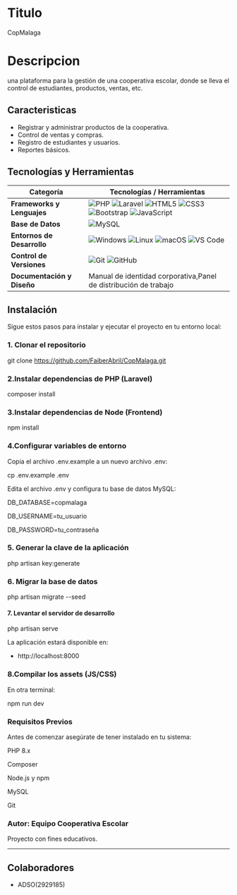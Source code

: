 
# Titulo

CopMalaga

# Descripcion

una plataforma para la gestión de una cooperativa escolar, donde se lleva el control de estudiantes, productos, ventas, etc.


## Caracteristicas

- Registrar y administrar productos de la cooperativa.
- Control de ventas y compras.
- Registro de estudiantes y usuarios.
- Reportes básicos.


## Tecnologías y Herramientas

| Categoría                 | Tecnologías / Herramientas |
|----------------------------|-----------------------------|
| **Frameworks y Lenguajes** | ![PHP](https://img.shields.io/badge/PHP-777BB4?style=for-the-badge&logo=php&logoColor=white) ![Laravel](https://img.shields.io/badge/Laravel-FF2D20?style=for-the-badge&logo=laravel&logoColor=white) ![HTML5](https://img.shields.io/badge/HTML5-E34F26?style=for-the-badge&logo=html5&logoColor=white) ![CSS3](https://img.shields.io/badge/CSS3-1572B6?style=for-the-badge&logo=css3&logoColor=white) ![Bootstrap](https://img.shields.io/badge/Bootstrap-7952B3?style=for-the-badge&logo=bootstrap&logoColor=white) ![JavaScript](https://img.shields.io/badge/JavaScript-F7DF1E?style=for-the-badge&logo=javascript&logoColor=black) |
| **Base de Datos**          | ![MySQL](https://img.shields.io/badge/MySQL-4479A1?style=for-the-badge&logo=mysql&logoColor=white) |
| **Entornos de Desarrollo** | ![Windows](https://img.shields.io/badge/Windows-0078D6?style=for-the-badge&logo=windows&logoColor=white) ![Linux](https://img.shields.io/badge/Linux-FCC624?style=for-the-badge&logo=linux&logoColor=black) ![macOS](https://img.shields.io/badge/macOS-000000?style=for-the-badge&logo=apple&logoColor=white) ![VS Code](https://img.shields.io/badge/VS%20Code-007ACC?style=for-the-badge&logo=visualstudiocode&logoColor=white) |
| **Control de Versiones**   | ![Git](https://img.shields.io/badge/Git-F05032?style=for-the-badge&logo=git&logoColor=white) ![GitHub](https://img.shields.io/badge/GitHub-181717?style=for-the-badge&logo=github&logoColor=white) |
| **Documentación y Diseño** | Manual de identidad corporativa,Panel de distribución de trabajo |




## Instalación

Sigue estos pasos para instalar y ejecutar el proyecto en tu entorno local:

### 1. Clonar el repositorio
git clone https://github.com/FaiberAbril/CopMalaga.git

### 2.Instalar dependencias de PHP (Laravel)
composer install

### 3.Instalar dependencias de Node (Frontend)
npm install

### 4.Configurar variables de entorno
Copia el archivo .env.example a un nuevo archivo .env:

cp .env.example .env

Edita el archivo .env y configura tu base de datos MySQL:

DB_DATABASE=copmalaga

DB_USERNAME=tu_usuario

DB_PASSWORD=tu_contraseña

### 5. Generar la clave de la aplicación
php artisan key:generate

### 6. Migrar la base de datos
php artisan migrate --seed

#### 7. Levantar el servidor de desarrollo
php artisan serve

La aplicación estará disponible en:
  * http://localhost:8000

### 8.Compilar los assets (JS/CSS) 
En otra terminal:

npm run dev


###  Requisitos Previos

Antes de comenzar asegúrate de tener instalado en tu sistema:

PHP 8.x

Composer

Node.js
 y npm

MySQL

Git

###  Autor: Equipo Cooperativa Escolar
Proyecto  con fines educativos.

---










    
## Colaboradores

- ADSO(2929185)

